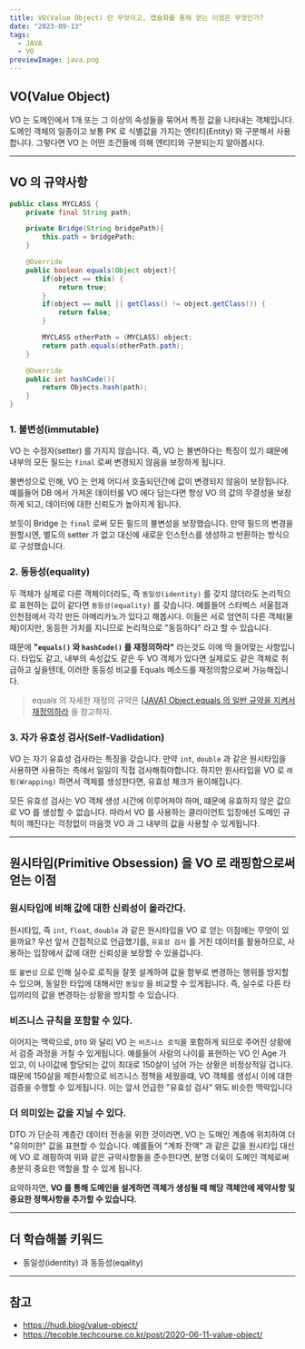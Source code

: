 ```yaml
---
title: VO(Value Object) 란 무엇이고, 캡슐화를 통해 얻는 이점은 무엇인가?
date: "2023-09-13"
tags:
  - JAVA
  - VO
previewImage: java.png
---
```


## VO(Value Object)

VO 는 도메인에서 1개 또는 그 이상의 속성들을 묶어서 특정 값을 나타내는 객체입니다. 도메인 객체의 일종이고 보통 PK 로 식별값을 가지는 엔티티(Entity) 와 구분해서 사용합니다. 그렇다면 VO 는 어떤 조건들에 의해 엔티티와 구분되는지 알아봅시다.

---

## VO 의 규약사항

```java
public class MYCLASS {
    private final String path;

    private Bridge(String bridgePath){
        this.path = bridgePath;
    }

    @Override
    public boolean equals(Object object){
        if(object == this) {
            return true;
        }
        if(object == null || getClass() != object.getClass()) {
            return false;
        }

        MYCLASS otherPath = (MYCLASS) object;
        return path.equals(otherPath.path);
    }

    @Override
    public int hashCode(){
        return Objects.hash(path);
    }
}
```

### 1. 불변성(immutable)

VO 는 수정자(setter) 를 가지지 않습니다. 즉, VO 는 불변하다는 특징이 있기 떄문에 내부의 모든 필드는 `final` 로써 변경되지 않음을 보장하게 됩니다.

불변성으로 인해, VO 는 언제 어디서 호출되던간에 값이 변경되지 않음이 보장됩니다. 예를들어 DB 에서 가져온 데이터를 VO 에다 담는다면 항상 VO 의 값의 무결성을 보장하게 되고, 데이터에 대한 신뢰도가 높아지게 됩니다.

보듯이 Bridge 는 `final` 로써 모든 필드의 불변성을 보장했습니다. 만약 필드의 변경을 원할시엔, 별도의 setter 가 없고 대신에 새로운 인스턴스를 생성하고 반환하는 방식으로 구성했습니다.

### 2. 동등성(equality)

두 객체가 실제로 다른 객체이더라도, 즉 `동일성(identity)` 를 갖지 않더라도 논리적으로 표현하는 값이 같다면 `동등성(equality)` 를 갖습니다. 예를들어 스타벅스 서울점과 인천점에서 각각 만든 아메리카노가 있다고 해봅시다. 이들은 서로 엄연히 다른 객체(물체)이지만, 동등한 가치를 지니므로 논리적으로 "동등하다" 라고 할 수 있습니다.

떄문에 **"`equals()` 와 `hashCode()` 를 재정의하라"** 라는것도 이에 딱 들어맞는 사항입니다. 타입도 같고, 내부의 속성값도 같은 두 VO 객체가 있다면 실제로도 같은 객체로 취급하고 싶을텐데, 이러한 동등성 비교를 Equals 메소드를 재정의함으로써 가능해집니다.

> equals 의 자세한 재정의 규약은 [[JAVA] Object.equals 의 일반 규약을 지켜서 재정의하라](https://velog.io/@msung99/JAVA-Object.equals-%EC%9D%98-%EC%9D%BC%EB%B0%98-%EA%B7%9C%EC%95%BD%EC%9D%84-%EC%A7%80%EC%BC%9C%EC%84%9C-%EC%9E%AC%EC%A0%95%EC%9D%98%ED%95%98%EB%9D%BC) 을 참고하자.

### 3. 자가 유효성 검사(Self-Vadlidation)

VO 는 자기 유효성 검사라는 특징을 갖습니다. 만약 `int`, `double` 과 같은 원시타입을 사용하면 사용하는 측에서 일일이 직접 검사해줘야합니다. 하지만 원사타입을 VO 로 `래핑(Wrapping)` 하면서 객체를 생성한다면, 유효성 체크가 용이해집니다.

모든 유효성 검사는 VO 객체 생성 시간에 이루어져야 하며, 떄문에 유효하지 않은 값으로 VO 를 생성할 수 없습니다. 따라서 VO 를 사용하는 클라이언트 입장에선 도메인 규칙이 꺠진다는 걱정없이 마음껏 VO 과 그 내부의 값을 사용할 수 있게됩니다.

---

## 원시타입(Primitive Obsession) 을 VO 로 래핑함으로써 얻는 이점

### 원시타입에 비해 값에 대한 신뢰성이 올라간다.

원시타입, 즉 `int`, `float`, `double` 과 같은 원시타입을 VO 로 얻는 이점에는 무엇이 있을까요? 우선 앞서 간접적으로 언급했기를, `유효성 검사` 를 거친 데이터를 활용하므로, 사용하는 입장에서 값에 대한 신뢰성을 보장할 수 있을겁니다.

또 `불변성` 으로 인해 실수로 로직을 잘못 설계하여 값을 함부로 변경하는 행위를 방지할 수 있으며, 동일한 타입에 대해서만 `동일성` 을 비교할 수 있게됩니다. 즉, 실수로 다른 타입끼리의 값을 변경하는 상황을 방지할 수 있습니다.

### 비즈니스 규칙을 포함할 수 있다.

이어지는 맥락으로, `DTO` 와 달리 VO 는 `비즈니스 로직`을 포함하게 되므로 주어진 상황에서 검증 과정을 거칠 수 있게됩니다. 예를들어 사람의 나이를 표현하는 VO 인 Age 가 있고, 이 나이값에 할당되는 값이 최대로 150살이 넘어 가는 상황은 비정상적일 겁니다. 떄문에 150살을 제한사항으로 비즈니스 정책을 세웠을떄, VO 객체를 생성시 이에 대한 검증을 수행할 수 있게됩니다. 이는 앞서 언급한 "유효성 검사" 와도 비슷한 맥락입니다

### 더 의미있는 값을 지닐 수 있다.

DTO 가 단순히 계층간 데이터 전송을 위한 것이라면, VO 는 도메인 계층에 위치하여 더 "유의미한" 값을 표현할 수 있습니다. 예를들어 "계좌 잔액" 과 같은 값을 원시타입 대신에 VO 로 래핑하여 위와 같은 규악사항들을 준수한다면, 분명 더욱이 도메인 객체로써 충분히 중요한 역할을 할 수 있게 됩니다.

요약하자면, **VO 를 통해 도메인을 설게하면 객체가 생성될 때 해당 객체안에 제약사항 및 중요한 정책사항을 추가할 수 있습니다.**

---

## 더 학습해볼 키워드

- 동일성(identity) 과 동등성(eqality)

---

## 참고

- https://hudi.blog/value-object/
- https://tecoble.techcourse.co.kr/post/2020-06-11-value-object/
